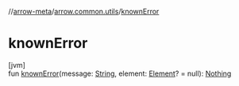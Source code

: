 //[arrow-meta](../../index.md)/[arrow.common.utils](index.md)/[knownError](known-error.md)

# knownError

[jvm]\
fun [knownError](known-error.md)(message: [String](https://kotlinlang.org/api/latest/jvm/stdlib/kotlin/-string/index.html), element: [Element](https://docs.oracle.com/javase/8/docs/api/javax/lang/model/element/Element.html)? = null): [Nothing](https://kotlinlang.org/api/latest/jvm/stdlib/kotlin/-nothing/index.html)
